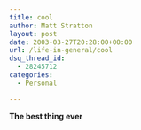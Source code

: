 ```yaml
---
title: cool
author: Matt Stratton
layout: post
date: 2003-03-27T20:28:00+00:00
url: /life-in-general/cool
dsq_thread_id:
  - 28245712
categories:
  - Personal

---
```

**The best thing ever**